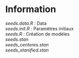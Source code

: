 # Information

*seeds.data.R* : Data   
*seeds.init.R* : Paramètres initiaux   
*seeds.R* : Création de modèles   
          *seeds.stan*   
          *seeds_centeres.stan*   
          *seeds_stanified.stan*     
